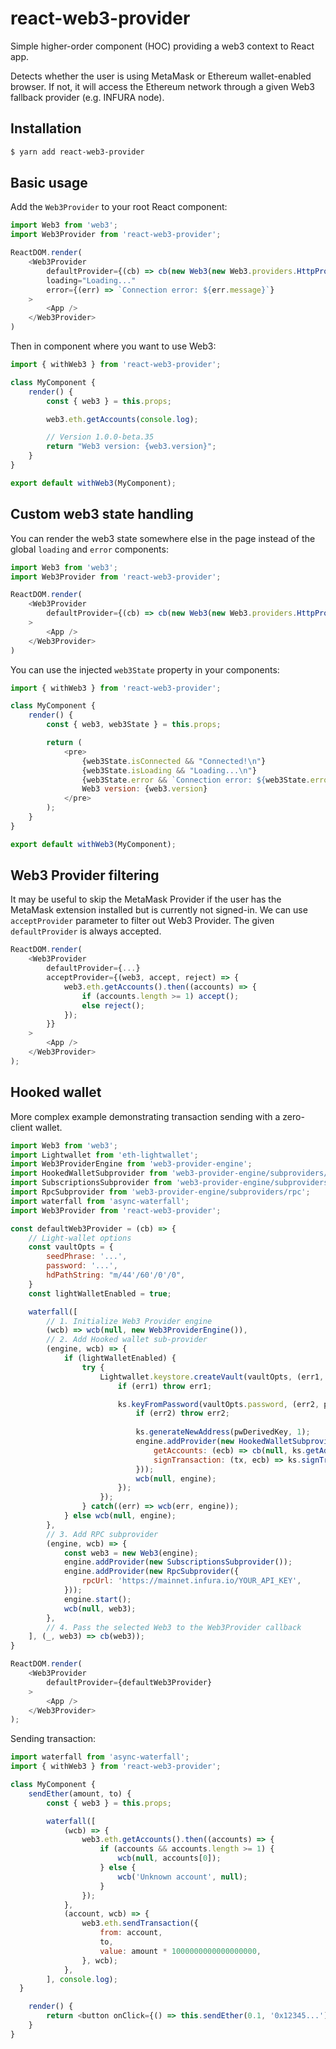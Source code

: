# react-web3-provider
Simple higher-order component (HOC) providing a web3 context to React app.

Detects whether the user is using MetaMask or Ethereum wallet-enabled browser. If not, it will access the Ethereum network through a given Web3 fallback provider (e.g. INFURA node).

## Installation

```sh
$ yarn add react-web3-provider
```

## Basic usage

Add the `Web3Provider` to your root React component:
```js
import Web3 from 'web3';
import Web3Provider from 'react-web3-provider';

ReactDOM.render(
	<Web3Provider
		defaultProvider={(cb) => cb(new Web3(new Web3.providers.HttpProvider("https://mainnet.infura.io/YOUR_API_KEY")))}
		loading="Loading..."
		error={(err) => `Connection error: ${err.message}`}
	>
		<App />
	</Web3Provider>
)
```


Then in component where you want to use Web3:
```js
import { withWeb3 } from 'react-web3-provider';

class MyComponent {
	render() {
		const { web3 } = this.props;

		web3.eth.getAccounts(console.log);

		// Version 1.0.0-beta.35
		return "Web3 version: {web3.version}";
	}
}

export default withWeb3(MyComponent);
```

## Custom web3 state handling

You can render the web3 state somewhere else in the page instead of the global `loading` and `error` components:
```js
import Web3 from 'web3';
import Web3Provider from 'react-web3-provider';

ReactDOM.render(
	<Web3Provider
		defaultProvider={(cb) => cb(new Web3(new Web3.providers.HttpProvider("https://mainnet.infura.io/YOUR_API_KEY")))}
	>
		<App />
	</Web3Provider>
)
```


You can use the injected `web3State` property in your components:
```js
import { withWeb3 } from 'react-web3-provider';

class MyComponent {
	render() {
		const { web3, web3State } = this.props;

		return (
			<pre>
				{web3State.isConnected && "Connected!\n"}
				{web3State.isLoading && "Loading...\n"}
				{web3State.error && `Connection error: ${web3State.error.message}\n`}
				Web3 version: {web3.version}
			</pre>
		);
	}
}

export default withWeb3(MyComponent);
```


## Web3 Provider filtering
It may be useful to skip the MetaMask Provider if the user has the MetaMask extension installed but is currently not signed-in. We can use `acceptProvider` parameter to filter out Web3 Provider. The given `defaultProvider` is always accepted.
```js
ReactDOM.render(
	<Web3Provider
		defaultProvider={...}
		acceptProvider={(web3, accept, reject) => {
			web3.eth.getAccounts().then((accounts) => {
				if (accounts.length >= 1) accept();
				else reject();
			});
		}}
	>
		<App />
	</Web3Provider>
);
```


## Hooked wallet
More complex example demonstrating transaction sending with a zero-client wallet.
```js
import Web3 from 'web3';
import Lightwallet from 'eth-lightwallet';
import Web3ProviderEngine from 'web3-provider-engine';
import HookedWalletSubprovider from 'web3-provider-engine/subproviders/hooked-wallet';
import SubscriptionsSubprovider from 'web3-provider-engine/subproviders/subscriptions';
import RpcSubprovider from 'web3-provider-engine/subproviders/rpc';
import waterfall from 'async-waterfall';
import Web3Provider from 'react-web3-provider';

const defaultWeb3Provider = (cb) => {
	// Light-wallet options
	const vaultOpts = {
		seedPhrase: '...',
		password: '...',
		hdPathString: "m/44'/60'/0'/0",
	}
	const lightWalletEnabled = true;

	waterfall([
		// 1. Initialize Web3 Provider engine
		(wcb) => wcb(null, new Web3ProviderEngine()),
		// 2. Add Hooked wallet sub-provider
		(engine, wcb) => {
			if (lightWalletEnabled) {
				try {
					Lightwallet.keystore.createVault(vaultOpts, (err1, ks) => {
						if (err1) throw err1;

						ks.keyFromPassword(vaultOpts.password, (err2, pwDerivedKey) => {
							if (err2) throw err2;
			
							ks.generateNewAddress(pwDerivedKey, 1);
							engine.addProvider(new HookedWalletSubprovider({
								getAccounts: (ecb) => cb(null, ks.getAddresses()),
								signTransaction: (tx, ecb) => ks.signTransaction(tx, ecb),
							}));
							wcb(null, engine);
						});
					});
				} catch((err) => wcb(err, engine));
			} else wcb(null, engine);
		},
		// 3. Add RPC subprovider
		(engine, wcb) => {
			const web3 = new Web3(engine);
			engine.addProvider(new SubscriptionsSubprovider());
			engine.addProvider(new RpcSubprovider({
				rpcUrl: 'https://mainnet.infura.io/YOUR_API_KEY',
			}));
			engine.start();
			wcb(null, web3);
		},
		// 4. Pass the selected Web3 to the Web3Provider callback
	], (_, web3) => cb(web3));
}

ReactDOM.render(
	<Web3Provider
		defaultProvider={defaultWeb3Provider}
	>
		<App />
	</Web3Provider>
);
```

Sending transaction:
```js
import waterfall from 'async-waterfall';
import { withWeb3 } from 'react-web3-provider';

class MyComponent {
	sendEther(amount, to) {
		const { web3 } = this.props;

		waterfall([
			(wcb) => {
				web3.eth.getAccounts().then((accounts) => {
					if (accounts && accounts.length >= 1) {
						wcb(null, accounts[0]);
					} else {
						wcb('Unknown account', null);
					}
				});
			},
			(account, wcb) => {
				web3.eth.sendTransaction({
					from: account,
					to,
					value: amount * 1000000000000000000,
				}, wcb);
			},
 		], console.log);
  }

	render() {
		return <button onClick={() => this.sendEther(0.1, '0x12345...')}>SEND TRANSACTION</button>;
	}
}
```
